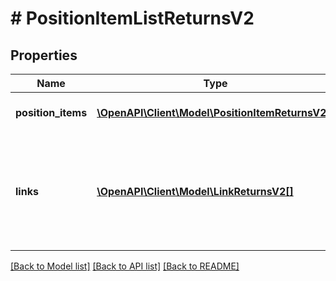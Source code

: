 # # PositionItemListReturnsV2

## Properties

Name | Type | Description | Notes
------------ | ------------- | ------------- | -------------
**position_items** | [**\OpenAPI\Client\Model\PositionItemReturnsV2[]**](PositionItemReturnsV2.md) | The list of queried items. | [optional]
**links** | [**\OpenAPI\Client\Model\LinkReturnsV2[]**](LinkReturnsV2.md) | Links related to the list. E.g. the link to the successive list used during paging. | [optional]

[[Back to Model list]](../../README.md#models) [[Back to API list]](../../README.md#endpoints) [[Back to README]](../../README.md)
